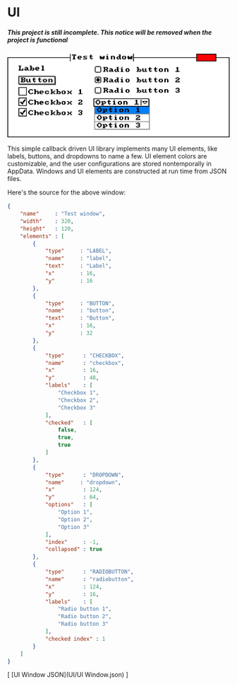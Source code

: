 # UI
##### **This project is still incomplete. This notice will be removed when the project is functional**
![UI window example](UI/Window.png)

This simple callback driven UI library implements many UI elements, like labels, buttons, and dropdowns to name a few. UI element colors are customizable, and the user configurations are stored nontemporally in AppData. Windows and UI elements are constructed at run time from JSON files.

Here's the source for the above window:

```json
{
    "name"     : "Test window",
    "width"    : 320,
    "height"   : 120,
    "elements" : [
        {
            "type"     : "LABEL",
            "name"     : "label",
            "text"     : "Label",
            "x"        : 16,
            "y"        : 16
        },
        {
            "type"     : "BUTTON",
            "name"     : "button",
            "text"     : "Button",
            "x"        : 16,
            "y"        : 32
        },
        {
            "type"      : "CHECKBOX",
            "name"      : "checkbox",
            "x"         : 16,
            "y"         : 48,
            "labels"    : [
                "Checkbox 1",
                "Checkbox 2",
                "Checkbox 3"
            ],
            "checked"   : [
                false,
                true,
                true
            ]
        },
        {
            "type"      : "DROPDOWN",
            "name"     : "dropdown",
            "x"         : 124,
            "y"         : 64,
            "options"   : [
                "Option 1",
                "Option 2",
                "Option 3"
            ],
            "index"     : -1,
            "collapsed" : true
        },
        {
            "type"      : "RADIOBUTTON",
            "name"      : "radiobutton",
            "x"         : 124,
            "y"         : 16,
            "labels"    : [
                "Radio button 1",
                "Radio button 2",
                "Radio button 3"
            ],
            "checked index" : 1
        }
    ]
}
```

[ [UI Window JSON](UI/UI Window.json) ]

